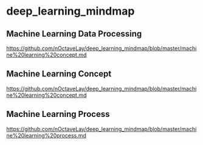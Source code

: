 # deep_learning_mindmap

## Machine Learning Data Processing
https://github.com/nOctaveLay/deep_learning_mindmap/blob/master/machine%20learning%20concept.md

## Machine Learning Concept
https://github.com/nOctaveLay/deep_learning_mindmap/blob/master/machine%20learning%20concept.md

## Machine Learning Process
https://github.com/nOctaveLay/deep_learning_mindmap/blob/master/machine%20learning%20process.md
